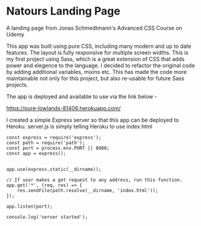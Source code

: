 # Natours Landing Page

A landing page from Jonas Schmedtmann's Advanced CSS Course on Udemy

This app was built using pure CSS, including many modern and up to date features. The layout is fully responsive for multiple screen widths. This is my first project using Sass, which is a great extension of CSS that adds power and elegence to the language. I decided to refactor the original code by adding additional variables, mixins etc. This has made the code more maintainable not only for this project, but also re-usable for future Sass projects. 

The app is deployed and available to use via the link below - 

https://pure-lowlands-81406.herokuapp.com/

I created a simple Express server so that this app can be deployed to Heroku. server.js is simply telling Heroku to use index.html

```
const express = require('express');
const path = require('path');
const port = process.env.PORT || 8080;
const app = express();


app.use(express.static(__dirname));

// If user makes a get request to any address, run this function. 
app.get('*', (req, res) => {
    res.sendFile(path.resolve(__dirname, 'index.html'));
});

app.listen(port);

console.log('server started');
```

